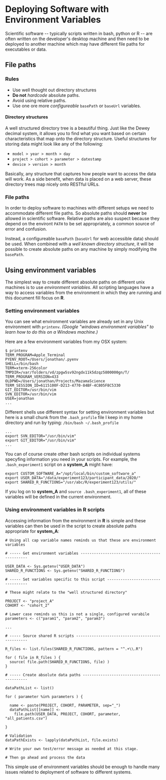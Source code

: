 # Deploying Software with Environment Variables

Scientific software -- typically scripts written in bash, python or R -- are 
often written on the developer's desktop machine and then need to be deployed
to another machine which may have different file paths for executables or data.

## File paths

### Rules

* Use well thought out directory structures
* **Do not** _hardcode_ absolute paths.
* Avoid using relative paths.
* Use one ore more _configureable_ `basePath` or `baseUrl` variables.
 
#### Directory structures

A well structured directory tree is a beautiful thing. Just like the Dewey
decimal system, it allows you to find what you want based on certain characteristics
that map onto the directory structure. Useful structures for storing data might 
look like any of the following:

* `model > year > month > day`
* `project > cohort > parameter > datestamp`
* `device > version > month`

Basically, any structure that captures how people want to access the data will
work. As a side benefit, when data is placed on a web server, these directory
trees map nicely onto RESTful URLs.

### File paths

In order to deploy software to machines with different setups we need to
accommodate different file paths. So absolute paths should **never** be allowed
in scientific software. Relative paths are also suspect because they depend on
the environt `PATH` to be set appropriately, a common source of error and
confusion.

Instead, a configureable `basePath` (`baseUrl` for web accessible data) should
be used. When combined with a _well known directory structure_, it will be
possible to create absolute paths on any machine by simply modifying the
`basePath`.

## Using environment variables

The simplest way to create different absolute paths on different unix machines
is to use _environment variables_. All scripting languages have a way to access
variables from the environment in which they are running and this document 
fill focus on **R**.

### Setting environment variables

You can see what environment variables are already set in any Unix environment
with `printenv`. _(Google "windows environment variables" to learn how to do 
this on a Windows machine.)_

Here are a few environment variables from my OSX system:

```
$ printenv
TERM_PROGRAM=Apple_Terminal
PYENV_ROOT=/Users/jonathan/.pyenv
SHELL=/bin/bash
TERM=xterm-256color
TMPDIR=/var/folders/vd/zpgw5sv92ngdx11k5dzqz5800000gn/T/
TERM_PROGRAM_VERSION=433
OLDPWD=/Users/jonathan/Projects/MazamaScience
TERM_SESSION_ID=6115100F-D213-4770-84BF-4C805F8C5330
GIT_EDITOR=/usr/bin/vim
SVN_EDITOR=/usr/bin/vim
USER=jonathan
...
```

Different shells use different syntax for setting environment variables but here
is a small chunk from the `.bash_profile` file I keep in my home directory and 
run by typing: `/bin/bash ~/.bash_profile`

```
...
export SVN_EDITOR="/usr/bin/vim"
export GIT_EDITOR="/usr/bin/vim"
...
```

You can of course create other bash scripts on individual systems specyfing
information you need in your scripts. For example, the `.bash_experiment1` script
on a **system_A** might have:

```
export CUSTOM_SOFTWARE_A="/opt/local/bin/custom_software_a"
export USER_DATA="/data/experiment123/participant_data/2020/"
export SHARED_R_FUNCTIONS="/usr/abc/R/experiment123/utils/"
```

If you log on to **system_A** and `source .bash_experiment1`, all of these
variables will be defined in the current environment.

### Using environment variables in R scripts

Accessing information from the environment in **R** is simple and these variables
can then be used in the script to create absolute paths appropriate for **system_A**:


```
# Using all cap variable names reminds us that these are environment variables

# ----- Get environment variables ----------------------------------------------

USER_DATA <- Sys.getenv("USER_DATA")
SHARED_R_FUNCTIONS <- Sys.getenv("SHARED_R_FUNCTIONS")

# ----- Set variables specific to this script ----------------------------------

# These might relate to the "well structured directory"

PROJECT <- "project_A"
COHORT <- "cohort_2"

# Lower case reminds us this is not a single, configured varabile
parameters <- c("param1", "param2", "param3")

...

# ----- Source shared R scripts ------------------------------------------------

R_files <- list.files(SHARED_R_FUNCTIONS, pattern = "^.+\\.R")

for ( file in R_files ) {
  source( file.path(SHARED_R_FUNCTIONS, file) )
}

# ----- Create absolute data paths ---------------------------------------------

dataPathList <- list()

for ( parameter %in% parameters ) {

  name <- paste(PROJECT, COHORT, PARAMETER, sep="_")
  dataPathList[[name]] <-
    file.path(USER_DATA, PROJECT, COHORT, parameter, "all_patients.csv")

}

# Validation
dataPathExists <- lapply(dataPathList, file.exists)
 
# Write your own test/error message as needed at this stage.

# Then go ahead and process the data
```

This simple use of environment variables should be enough to handle many issues 
related to deployment of software to different systems.

